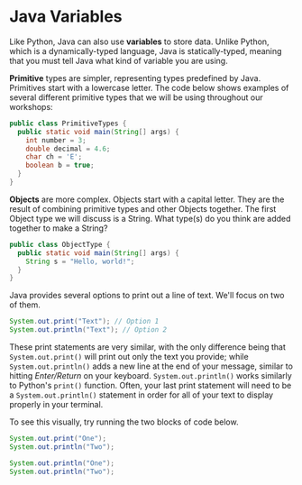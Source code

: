 # Java Variables

Like Python, Java can also use **variables** to store data. Unlike Python, which is a dynamically-typed language, Java is statically-typed, meaning that you must tell Java what kind of variable you are using.

**Primitive** types are simpler, representing types predefined by Java. Primitives start with a lowercase letter. The code below shows examples of several different primitive types that we will be using throughout our workshops:

```java
public class PrimitiveTypes {
  public static void main(String[] args) {
    int number = 3;
    double decimal = 4.6;
    char ch = 'E';
    boolean b = true;
  }
}
```

**Objects** are more complex. Objects start with a capital letter. They are the result of combining primitive types and other Objects together. The first Object type we will discuss is a String. What type(s) do you think are added together to make a String?

```java
public class ObjectType {
  public static void main(String[] args) {
    String s = "Hello, world!";
  }
}
```

Java provides several options to print out a line of text. We'll focus on two of them.

```java
System.out.print("Text"); // Option 1
System.out.println("Text"); // Option 2
```

These print statements are very similar, with the only difference being that `System.out.print()` will print out only the text you provide; while `System.out.println()` adds a new line at the end of your message, similar to hitting *Enter/Return* on your keyboard. `System.out.println()` works similarly to Python's `print()` function. Often, your last print statement will need to be a `System.out.println()` statement in order for all of your text to display properly in your terminal.

To see this visually, try running the two blocks of code below.

```java
System.out.print("One");
System.out.println("Two");
```

```java
System.out.println("One");
System.out.println("Two");
```
